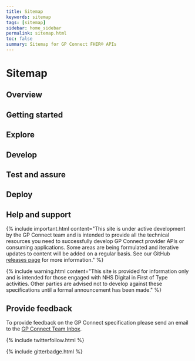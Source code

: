 ```yaml
---
title: Sitemap
keywords: sitemap
tags: [sitemap]
sidebar: home_sidebar
permalink: sitemap.html
toc: false
summary: Sitemap for GP Connect FHIR® APIs
---
```


# Sitemap #

## Overview ##

## Getting started ##

## Explore ##

## Develop ##

## Test and assure ##

## Deploy ##

## Help and support ##

{% include important.html content="This site is under active development by the GP Connect team and is intended to provide all the technical resources you need to successfully develop GP Connect provider APIs or consuming applications. Some areas are being formulated and iterative updates to content will be added on a regular basis. See our GitHub [releases page](https://github.com/nhsconnect/gpconnect/releases) for more information." %}

{% include warning.html content="This site is provided for information only and is intended for those engaged with NHS Digital in First of Type activities. Other parties are advised not to develop against these specifications until a formal announcement has been made." %}

## Provide feedback ##
To provide feedback on the GP Connect specification please send an email to the [GP Connect Team Inbox](mailto://gpconnect@nhs.net).

{% include twitterfollow.html %}

{% include gitterbadge.html %}

